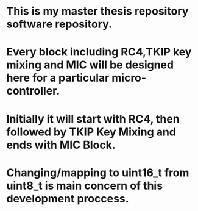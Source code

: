 # This is my master thesis repository software repository. 
# Every block including RC4,TKIP key mixing and MIC will be designed here for a particular micro-controller.
# Initially it will start with RC4, then followed by TKIP Key Mixing and ends with MIC Block.
# Changing/mapping to uint16_t from uint8_t is main concern of this development proccess.
